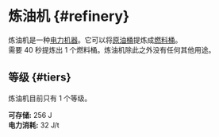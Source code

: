 # 炼油机 {#refinery}

炼油机是一种[电力机器](/Electric-Machines#machines)。它可以将[原油桶](/Bucket-of-Oil)提炼成[燃料桶](/Bucket-of-Fuel)。  
需要 40 秒提炼出 1 个燃料桶。炼油机除此之外没有任何其他用途。

## 等级 {#tiers}

炼油机目前只有 1 个等级。

**可存储:** 256 J  
**电力消耗:** 32 J/t  
